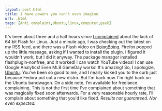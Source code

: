 ```yaml
---
layout: post.html
title: I have powers you can't even imagine
url: .html
tags: [Anti complaint,Ubuntu,linux,computer,geek]
---
```

It's been about three and a half hours since [I complained](/node/901) about the lack of 64 bit Flash for Linux. Just a minute ago, I was checking out the latest on my RSS feed, and there was a Flash video on [BoingBoing](http://www.boingboing.net). Firefox popped up the little message, asking if I wanted to install the plugin. I figured it wouldn't work, but I did it anyway. The package manager installed flashplugin-nonfree, and it worked! I can watch YouTube videos! I can use Google Analytics! Even MLB GameDay works! It's amazing! So, I apologize, [Ubuntu](http://www.ubuntu.com). You've been so good to me, and I nearly kicked you to the curb just because Fedora put out a new distro. But I'm back now. I'm right back on the Ubuntu bandwagon. On a side note, I'm available for freelance complaining. This is not the first time I've complained about something that was magically fixed soon afterwards. For a very reasonable hourly rate, I'll complain about something that you'd like fixed. _Results not guaranteed. Nor even expected._
